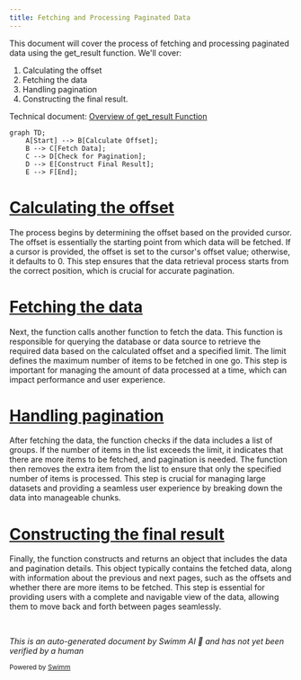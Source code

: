 ```yaml
---
title: Fetching and Processing Paginated Data
---
```

This document will cover the process of fetching and processing paginated data using the get_result function. We'll cover:

1. Calculating the offset
2. Fetching the data
3. Handling pagination
4. Constructing the final result.

Technical document: <SwmLink doc-title="Overview of get_result Function">[Overview of get_result Function](/.swm/overview-of-get_result-function.lo66rpm5.sw.md)</SwmLink>

```mermaid
graph TD;
    A[Start] --> B[Calculate Offset];
    B --> C[Fetch Data];
    C --> D[Check for Pagination];
    D --> E[Construct Final Result];
    E --> F[End];
```

# [Calculating the offset](https://app.swimm.io/repos/Z2l0aHViJTNBJTNBc2VudHJ5LWRlbW8tMSUzQSUzQVN3aW1tLURlbW8=/docs/lo66rpm5#calculating-the-offset)

The process begins by determining the offset based on the provided cursor. The offset is essentially the starting point from which data will be fetched. If a cursor is provided, the offset is set to the cursor's offset value; otherwise, it defaults to 0. This step ensures that the data retrieval process starts from the correct position, which is crucial for accurate pagination.

# [Fetching the data](https://app.swimm.io/repos/Z2l0aHViJTNBJTNBc2VudHJ5LWRlbW8tMSUzQSUzQVN3aW1tLURlbW8=/docs/lo66rpm5#fetching-the-data)

Next, the function calls another function to fetch the data. This function is responsible for querying the database or data source to retrieve the required data based on the calculated offset and a specified limit. The limit defines the maximum number of items to be fetched in one go. This step is important for managing the amount of data processed at a time, which can impact performance and user experience.

# [Handling pagination](https://app.swimm.io/repos/Z2l0aHViJTNBJTNBc2VudHJ5LWRlbW8tMSUzQSUzQVN3aW1tLURlbW8=/docs/lo66rpm5#handling-pagination)

After fetching the data, the function checks if the data includes a list of groups. If the number of items in the list exceeds the limit, it indicates that there are more items to be fetched, and pagination is needed. The function then removes the extra item from the list to ensure that only the specified number of items is processed. This step is crucial for managing large datasets and providing a seamless user experience by breaking down the data into manageable chunks.

# [Constructing the final result](https://app.swimm.io/repos/Z2l0aHViJTNBJTNBc2VudHJ5LWRlbW8tMSUzQSUzQVN3aW1tLURlbW8=/docs/lo66rpm5#constructing-the-final-result)

Finally, the function constructs and returns an object that includes the data and pagination details. This object typically contains the fetched data, along with information about the previous and next pages, such as the offsets and whether there are more items to be fetched. This step is essential for providing users with a complete and navigable view of the data, allowing them to move back and forth between pages seamlessly.

&nbsp;

*This is an auto-generated document by Swimm AI 🌊 and has not yet been verified by a human*

<SwmMeta version="3.0.0" repo-id="Z2l0aHViJTNBJTNBc2VudHJ5LWRlbW8tMSUzQSUzQVN3aW1tLURlbW8=" repo-name="sentry-demo-1" doc-type="product-flows"><sup>Powered by [Swimm](/)</sup></SwmMeta>

